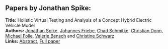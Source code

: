 <h2>Papers by Jonathan Spike:</h2>
<p>
<b>Title:</b> Holistic Virtual Testing and Analysis of a Concept Hybrid Electric Vehicle Model<br />
<b>Authors:</b> <a href="../authors/author_291.html">Jonathan Spike</a>, <a href="../authors/author_90.html">Johannes Friebe</a>, <a href="../authors/author_270.html">Chad Schmitke</a>, <a href="../authors/author_72.html">Christian Donn</a>, <a href="../authors/author_86.html">Michael Folie</a>, <a href="../authors/author_23.html">Valerie Bensch</a> and <a href="../authors/author_279.html">Christine Schwarz</a><br />
<b>Links:</b> <a href="../abstracts/abstract_58.pdf">Abstract</a>, <a href="../submissions/ecp15118537_SpikeFriebeSchmitkeDonnFolieBenschSchwarz.pdf">Full paper</a>
</p>